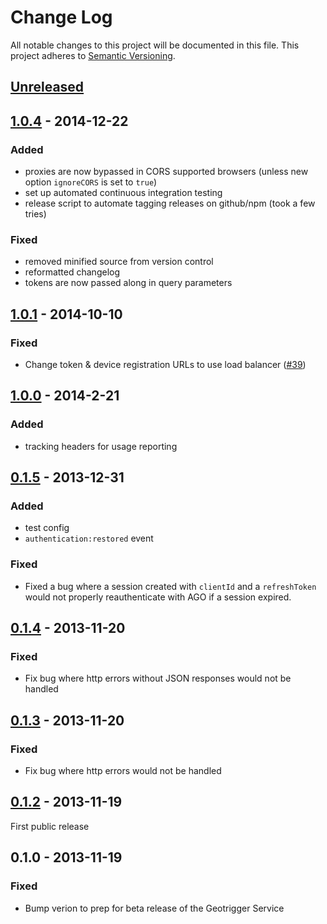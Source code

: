 # Change Log
All notable changes to this project will be documented in this file.
This project adheres to [Semantic Versioning](http://semver.org/).

## [Unreleased]

## [1.0.4] - 2014-12-22
### Added
* proxies are now bypassed in CORS supported browsers (unless new option `ignoreCORS` is set to `true`)
* set up automated continuous integration testing
* release script to automate tagging releases on github/npm (took a few tries)

### Fixed
* removed minified source from version control
* reformatted changelog
* tokens are now passed along in query parameters

## [1.0.1] - 2014-10-10
### Fixed
* Change token & device registration URLs to use load balancer ([#39](https://github.com/Esri/geotrigger-js/pull/39))

## [1.0.0] - 2014-2-21
### Added
* tracking headers for usage reporting

## [0.1.5] - 2013-12-31
### Added
* test config
* `authentication:restored` event

### Fixed
* Fixed a bug where a session created with `clientId` and a `refreshToken` would not properly reauthenticate with AGO if a session expired.

## [0.1.4] - 2013-11-20
### Fixed
* Fix bug where http errors without JSON responses would not be handled

## [0.1.3] - 2013-11-20
### Fixed
* Fix bug where http errors would not be handled

## [0.1.2] - 2013-11-19

First public release

## 0.1.0 - 2013-11-19
### Fixed
* Bump verion to prep for beta release of the Geotrigger Service

[Unreleased]: https://github.com/Esri/geotrigger-js/compare/v1.0.4...HEAD
[1.0.4]: https://github.com/Esri/geotrigger-js/compare/v1.0.1...v1.0.4
[1.0.1]: https://github.com/Esri/geotrigger-js/compare/v1.0.0...v1.0.1
[1.0.0]: https://github.com/Esri/geotrigger-js/compare/v0.1.5...v1.0.0
[0.1.5]: https://github.com/Esri/geotrigger-js/compare/v0.1.4...v0.1.5
[0.1.4]: https://github.com/Esri/geotrigger-js/compare/v0.1.3...v0.1.4
[0.1.3]: https://github.com/Esri/geotrigger-js/compare/v0.1.2...v0.1.3
[0.1.2]: https://github.com/Esri/geotrigger-js/compare/v0.1.0...v0.1.2

